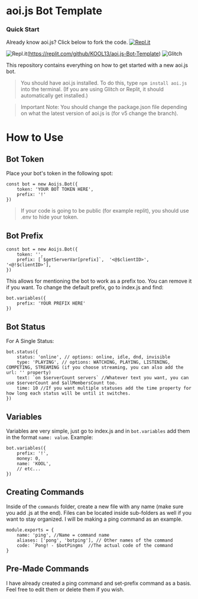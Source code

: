 # aoi.js Bot Template

### Quick Start
Already know aoi.js? Click below to fork the code.
<a href='https://replit.com/github/KOOL13/aoi.js-Bot-Template'><img alt='Repl.it' src='https://img.shields.io/badge/Repl.it-%230D101E.svg?style=for-the-badge&logo=replit&logoColor=white'></a>

![Repl.it](https://img.shields.io/badge/Repl.it-%230D101E.svg?style=for-the-badge&logo=replit&logoColor=white)(https://replit.com/github/KOOL13/aoi.js-Bot-Template)
![![Glitch](https://img.shields.io/badge/glitch-%233333FF.svg?style=for-the-badge&logo=glitch&logoColor=white)](https://glitch.com/edit/#!/import/git?url=https://github.com/KOOL13/aoi.js-Bot-Template)

This repository contains everything on how to get started with a new aoi.js bot.
> You should have aoi.js installed. To do this, type `npm install aoi.js` into the terminal. (If you are using Glitch or Replit, it should automatically get installed.)

> Important Note: You should change the package.json file depending on what the latest version of aoi.js is (for v5 change the branch).

# How to Use

## Bot Token
Place your bot's token in the following spot:
```
const bot = new Aoijs.Bot({
	token: 'YOUR BOT TOKEN HERE',
	prefix: '!'
})
```
> If your code is going to be public (for example replit), you should use .env to hide your token.

## Bot Prefix

```
const bot = new Aoijs.Bot({
	token: '',
	prefix: [`$getServerVar[prefix]`,  '<@$clientID>',  '<@!$clientID>'],
})
```
This allows for mentioning the bot to work as a prefix too. You can remove it if you want. To change the default prefix, go to index.js and find:
```
bot.variables({
	prefix: 'YOUR PREFIX HERE'
})
```

## Bot Status
For A Single Status:
```
bot.status({
	status: 'online', // options: online, idle, dnd, invisible
	type: 'PLAYING', // options: WATCHING, PLAYING, LISTENING, COMPETING, STREAMING (if you choose streaming, you can also add the url: '' property)
	text: `on $serverCount servers` //Whatever text you want, you can use $serverCount and $allMembersCount too.
	time: 10 //If you want multiple statuses add the time property for how long each status will be until it switches.
})
```

## Variables
Variables are very simple, just go to index.js and in `bot.variables` add them in the format `name: value`. Example:
```
bot.variables({
	prefix: '!',
	money: 0,
	name: 'KOOL',
	// etc...
})
```


## Creating Commands

Inside of the `commands` folder, create a new file with any name (make sure you add .js at the end). Files can be located inside sub-folders as well if you want to stay organized. I will be making a ping command as an example.
```
module.exports = {
	name: 'ping', //Name = command name
	aliases: ['pong', 'botping'], // Other names of the command
	code: `Pong! - $botPingms` //The actual code of the command
}
```


## Pre-Made Commands

I have already created a ping command and set-prefix command as a basis. Feel free to edit them or delete them if you wish.
